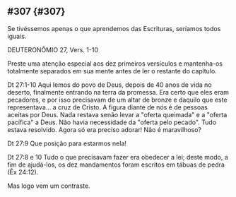 ## #307 {#307}

Se tivéssemos apenas o que aprendemos das Escrituras, seríamos todos iguais.

DEUTERONÔMIO 27, Vers. 1-10

Preste uma atenção especial aos dez primeiros versículos e mantenha-os totalmente separados em sua mente antes de ler o restante do capítulo.

Dt 27:1-10 Aqui lemos do povo de Deus, depois de 40 anos de vida no deserto, finalmente entrando na terra da promessa. Era certo que eles eram pecadores, e por isso precisavam de um altar de bronze e daquilo que este representava... a cruz de Cristo. A figura diante de nós é de pessoas aceitas por Deus. Nada restava senão levar a &quot;oferta queimada&quot; e a &quot;oferta pacífica&quot; a Deus. Não havia necessidade da &quot;oferta pelo pecado&quot;. Tudo estava resolvido. Agora só era preciso adorar! Não é maravilhoso?

Dt 27:9 Que posição para estarmos nela!

Dt 27:8 e 10 Tudo o que precisavam fazer era obedecer a lei; deste modo, a fim de ajudá-los, os dez mandamentos foram escritos em tábuas de pedra (Êx 24:12).

Mas logo vem um contraste.